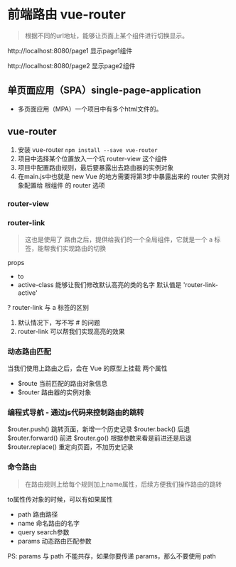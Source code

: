 # 前端路由 vue-router

> 根据不同的url地址，能够让页面上某个组件进行切换显示。

http://localhost:8080/page1     显示page1组件

http://localhost:8080/page2     显示page2组件

## 单页面应用（SPA）single-page-application

- 多页面应用（MPA）一个项目中有多个html文件的。

## vue-router

1. 安装 vue-router `npm install --save vue-router`
2. 项目中选择某个位置放入一个坑 router-view 这个组件
3. 项目中配置路由规则，最后要暴露出去路由器的实例对象
4. 在main.js中也就是 new Vue 的地方需要将第3步中暴露出来的 router 实例对象配置给 根组件 的 router 选项


### router-view

### router-link

> 这也是使用了 路由之后，提供给我们的一个全局组件，它就是一个 a 标签，能帮我们实现路由的切换

props

- to
- active-class  能够让我们修改默认高亮的类的名字 默认值是 'router-link-active'

? router-link 与 a 标签的区别
1. 默认情况下，写不写 # 的问题
2. router-link 可以帮我们实现高亮的效果

### 动态路由匹配

当我们使用上路由之后，会在 Vue 的原型上挂载 两个属性

- $route    当前匹配的路由对象信息
- $router   路由器的实例对象

### 编程式导航 - 通过js代码来控制路由的跳转

$router.push()    跳转页面，新增一个历史记录
$router.back()    后退
$router.forward() 前进
$router.go()      根据参数来看是前进还是后退
$router.replace() 重定向页面，不加历史记录

### 命令路由

> 在路由规则上给每个规则加上name属性，后续方便我们操作路由的跳转

<router-link to="/home/page1"></router-link>
<router-link :to="{ path: '/home/page1', name: 'page1', query: {}, params: {} }"></router-link>

to属性传对象的时候，可以有如果属性
- path    路由路径
- name    命名路由的名字
- query   search参数
- params  动态路由匹配参数

PS: params 与 path 不能共存，如果你要传递 params，那么不要使用 path

